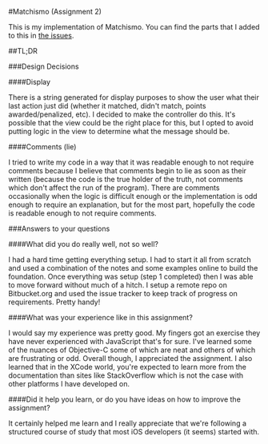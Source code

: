 #Matchismo (Assignment 2)

This is my implementation of Matchismo. You can find the parts that I added to this in [the issues](https://bitbucket.org/kentcdodds/assignment1/issues).

##TL;DR

###Design Decisions

####Display

There is a string generated for display purposes to show the user what their last action just did (whether it matched, didn't match, points awarded/penalized, etc). I decided to make the controller do this. It's possible that the view could be the right place for this, but I opted to avoid putting logic in the view to determine what the message should be.

####Comments (lie)

I tried to write my code in a way that it was readable enough to not require comments because I believe that comments begin to lie as soon as their written (because the code is the true holder of the truth, not comments which don't affect the run of the program). There are comments occasionally when the logic is difficult enough or the implementation is odd enough to require an explanation, but for the most part, hopefully the code is readable enough to not require comments.

###Answers to your questions

####What did you do really well, not so well?

I had a hard time getting everything setup. I had to start it all from scratch and used a combination of the notes and some examples online to build the foundation. Once everything was setup (step 1 completed) then I was able to move forward without much of a hitch. I setup a remote repo on Bitbucket.org and used the issue tracker to keep track of progress on requirements. Pretty handy!

####What was your experience like in this assignment?

I would say my experience was pretty good. My fingers got an exercise they have never experienced with JavaScript that's for sure. I've learned some of the nuances of Objective-C some of which are neat and others of which are frustrating or odd. Overall though, I appreciated the assignment. I also learned that in the XCode world, you're expected to learn more from the documentation than sites like StackOverflow which is not the case with other platforms I have developed on.

####Did it help you learn, or do you have ideas on how to improve the assignment?

It certainly helped me learn and I really appreciate that we're following a structured course of study that most iOS developers (it seems) started with.